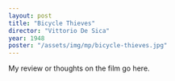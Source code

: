 ```yaml
---
layout: post
title: "Bicycle Thieves"
director: "Vittorio De Sica"
year: 1948
poster: "/assets/img/mp/bicycle-thieves.jpg"
---
```


My review or thoughts on the film go here.
